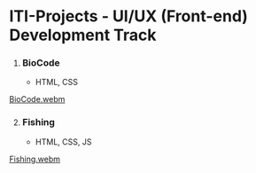 # ITI-Projects - UI/UX (Front-end) Development Track

1. ### **BioCode** 
    - HTML, CSS 

[BioCode.webm](https://user-images.githubusercontent.com/69214737/192892291-84e6e973-24e8-4ab4-8c57-be3a704ec5a5.webm)

2. ### **Fishing** 
    - HTML, CSS, JS 

[Fishing.webm](https://user-images.githubusercontent.com/69214737/191789882-9e8c8140-6a1b-4c63-b53e-954da5492ea4.webm)
